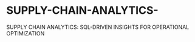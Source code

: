 # SUPPLY-CHAIN-ANALYTICS-
SUPPLY CHAIN ANALYTICS: SQL-DRIVEN INSIGHTS FOR OPERATIONAL OPTIMIZATION 

